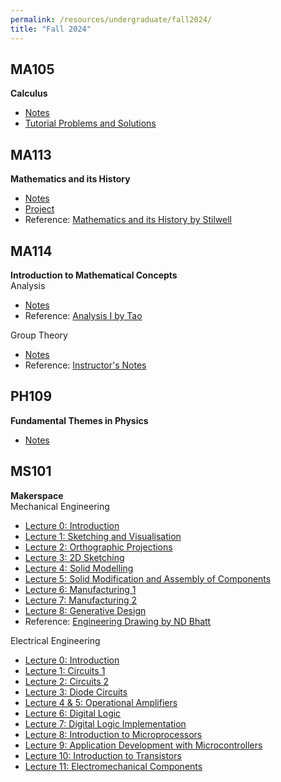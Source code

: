```yaml
---
permalink: /resources/undergraduate/fall2024/
title: "Fall 2024"
---
```


MA105
---
**Calculus**
- [Notes](https://aarushbhattofficial.github.io/files/undergraduate/fall2024/MA105/MA105_Notes.pdf)
- [Tutorial Problems and Solutions](https://aarushbhattofficial.github.io/files/undergraduate/fall2024/MA105/MA105_Tutorial.pdf)


MA113
---
**Mathematics and its History**
- [Notes](https://aarushbhattofficial.github.io/files/undergraduate/fall2024/MA113/MA113_Notes.pdf)
- [Project](https://aarushbhattofficial.github.io/files/undergraduate/fall2024/MA113/MA113_Presentation.pdf)
- Reference: [Mathematics and its History by Stilwell](https://aarushbhattofficial.github.io/files/undergraduate/fall2024/MA113/Stilwell.pdf)

MA114
---
**Introduction to Mathematical Concepts** \
Analysis
- [Notes](https://aarushbhattofficial.github.io/files/undergraduate/fall2024/MA114/MA114_Analysis_Notes.pdf)
- Reference: [Analysis I by Tao](https://aarushbhattofficial.github.io/files/undergraduate/fall2024/MA114/Tao_Analysis_I.pdf)

Group Theory
- [Notes](https://aarushbhattofficial.github.io/files/undergraduate/fall2024/MA114/MA114_Group_Theory_Notes.pdf)
- Reference: [Instructor's Notes](https://aarushbhattofficial.github.io/files/undergraduate/fall2024/MA114/MA114_Group_Theory_Reference.pdf)

PH109
---
**Fundamental Themes in Physics**
- [Notes](https://aarushbhattofficial.github.io/files/undergraduate/fall2024/PH109/PH109_Notes.pdf)

MS101
---
**Makerspace** \
Mechanical Engineering
- [Lecture 0: Introduction](https://aarushbhattofficial.github.io/files/undergraduate/fall2024/MS101/MS101_ME/MS101_ME_L0_Introduction.pdf)
- [Lecture 1: Sketching and Visualisation](https://aarushbhattofficial.github.io/files/undergraduate/fall2024/MS101/MS101_ME/MS101_ME_L1_Sketching_And_Visualisation.pdf)
- [Lecture 2: Orthographic Projections](https://aarushbhattofficial.github.io/files/undergraduate/fall2024/MS101/MS101_ME/MS101_ME_L2_Orthographic_Projections.pdf)
- [Lecture 3: 2D Sketching](https://aarushbhattofficial.github.io/files/undergraduate/fall2024/MS101/MS101_ME/MS101_ME_L3_2D_Sketching.pdf)
- [Lecture 4: Solid Modelling](https://aarushbhattofficial.github.io/files/undergraduate/fall2024/MS101/MS101_ME/MS101_ME_L4_Solid_Modelling.pdf)
- [Lecture 5: Solid Modification and Assembly of Components](https://aarushbhattofficial.github.io/files/undergraduate/fall2024/MS101/MS101_ME/MS101_ME_L5_Solid_Modification_and_Assembly_of_Components.pdf)
- [Lecture 6: Manufacturing 1](https://aarushbhattofficial.github.io/files/undergraduate/fall2024/MS101/MS101_ME/MS101_ME_L6_Manufacturing_1.pdf)
- [Lecture 7: Manufacturing 2](https://aarushbhattofficial.github.io/files/undergraduate/fall2024/MS101/MS101_ME/MS101_ME_L7_Manufacturing_2.pdf)
- [Lecture 8: Generative Design](https://aarushbhattofficial.github.io/files/undergraduate/fall2024/MS101/MS101_ME/MS101_ME_L8_Generative_Design.pdf)
- Reference: [Engineering Drawing by ND Bhatt](https://aarushbhattofficial.github.io/files/undergraduate/fall2024/MS101/MS101_ME/Bhatt_Engineering_Drawing.pdf)

Electrical Engineering
- [Lecture 0: Introduction](https://aarushbhattofficial.github.io/files/undergraduate/fall2024/MS101/MS101_EE/MS101_EE_L0_Introduction.pdf)
- [Lecture 1: Circuits 1](https://aarushbhattofficial.github.io/files/undergraduate/fall2024/MS101/MS101_EE/MS101_EE_L1_Circuits_1.pdf)
- [Lecture 2: Circuits 2](https://aarushbhattofficial.github.io/files/undergraduate/fall2024/MS101/MS101_EE/MS101_EE_L2_Circuits_2.pdf)
- [Lecture 3: Diode Circuits](https://aarushbhattofficial.github.io/files/undergraduate/fall2024/MS101/MS101_EE/MS101_EE_L3_Diode_Circuits.pdf)
- [Lecture 4 & 5: Operational Amplifiers](https://aarushbhattofficial.github.io/files/undergraduate/fall2024/MS101/MS101_EE/MS101_EE_L4&5_Operational_Amplifiers.pdf)
- [Lecture 6: Digital Logic](https://aarushbhattofficial.github.io/files/undergraduate/fall2024/MS101/MS101_EE/MS101_EE_L6_Digital_Logic.pdf)
- [Lecture 7: Digital Logic Implementation](https://aarushbhattofficial.github.io/files/undergraduate/fall2024/MS101/MS101_EE/MS101_EE_L7_Digital_Logic_Implementation.pdf)
- [Lecture 8: Introduction to Microprocessors](https://aarushbhattofficial.github.io/files/undergraduate/fall2024/MS101/MS101_EE/MS101_EE_L8_Introduction_to_Microprocessors.pdf)
- [Lecture 9: Application Development with Microcontrollers](https://aarushbhattofficial.github.io/files/undergraduate/fall2024/MS101/MS101_EE/MS101_EE_L9_Application_Development_with_Microcontrollers.pdf)
- [Lecture 10: Introduction to Transistors](https://aarushbhattofficial.github.io/files/undergraduate/fall2024/MS101/MS101_EE/MS101_EE_L10_Introduction_to_Transistors.pdf)
- [Lecture 11: Electromechanical Components](https://aarushbhattofficial.github.io/files/undergraduate/fall2024/MS101/MS101_EE/MS101_EE_L11_Electromechanical_Components.pdf)
